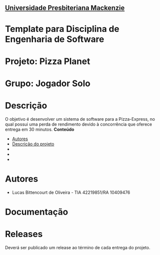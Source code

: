 <h2><a href= "https://www.mackenzie.br">Universidade Presbiteriana Mackenzie</a></h2>


# Template para Disciplina de Engenharia de Software

# Projeto: Pizza Planet

# Grupo: Jogador Solo

# Descrição

O objetivo é desenvolver um sistema de software para a Pizza-Express, no qual possui uma perda de rendimento devido à concorrência que oferece entrega em 30 minutos.
**Conteúdo**

- [Autores](#autores)
- [Descrição do projeto](#)
- [](#)
- [](#)
- [](#)

# Autores

* Lucas Bittencourt de Oliveira - TIA 42219851/RA 10409476

# Documentação

# Releases

Deverá ser publicado um release ao término de cada entrega do projeto.

